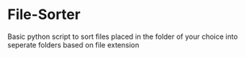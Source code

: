 # File-Sorter
Basic python script to sort files placed in the folder of your choice into seperate folders based on file extension
